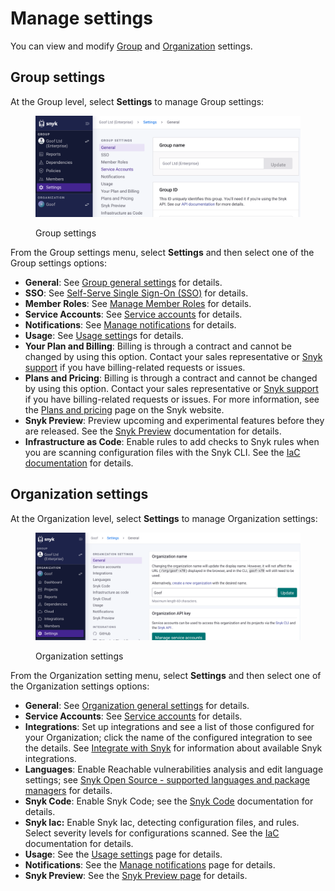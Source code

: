 # Manage settings

You can view and modify [Group](./#group-settings) and [Organization](./#organization-settings) settings.

## Group settings

At the Group level, select **Settings** to manage Group settings:

<div align="left">

<figure><img src="../../.gitbook/assets/Screenshot 2023-04-26 at 12.57.49.png" alt="Group settings"><figcaption><p>Group settings</p></figcaption></figure>

</div>

From the Group settings menu, select **Settings** and then select one of the Group settings options:

* **General**: See [Group general settings](group-general-settings.md) for details.
* &#x20;**SSO**: See [Self-Serve Single Sign-On (SSO)](../../enterprise-setup/using-single-sign-on-sso-for-authentication/self-serve-single-sign-on-sso/) for details.
* **Member Roles**: See [Manage Member Roles](../manage-permissions-and-roles/manage-member-roles.md) for details.
* **Service Accounts**: See [Service accounts](../../enterprise-setup/service-accounts/) for details.
* **Notifications**: See [Manage notifications](../manage-notifications.md) for details.
* **Usage**: See [Usage setting](usage-settings.md)s for details.
* **Your Plan and Billing**: Billing is through a contract and cannot be changed by using this option. Contact your sales representative or [Snyk support](https://support.snyk.io/hc/en-us/requests/new) if you have billing-related requests or issues.
* **Plans and Pricing**: Billing is through a contract and cannot be changed by using this option. Contact your sales representative or [Snyk support](https://support.snyk.io/hc/en-us/requests/new) if you have billing-related requests or issues. For more information, see the [Plans and pricing](https://snyk.io/plans/) page on the Snyk website.
* **Snyk Preview**: Preview upcoming and experimental features before they are released. See the [Snyk Preview](snyk-preview.md) documentation for details.
* **Infrastructure as Code**: Enable rules to add checks to Snyk rules when you are scanning configuration files with the Snyk CLI. See the [IaC documentation](../../scan-infrastructure/) for details.

## Organization settings

At the Organization level, select **Settings** to manage Organization settings:

<div align="left">

<figure><img src="../../.gitbook/assets/Screenshot 2023-04-26 at 12.59.45.png" alt="Organization settings"><figcaption><p>Organization settings</p></figcaption></figure>

</div>

From the Organization setting menu, select **Settings** and then select one of the Organization settings options:

* **General**: See [Organization general settings](organization-general-settings.md) for details.
* **Service Accounts**: See [Service accounts](../../enterprise-setup/service-accounts/) for details.
* **Integrations**: Set up integrations and see a list of those configured for your Organization; click the name of the configured integration to see the details. See [Integrate with Snyk](https://docs.snyk.io/integrations) for information about available Snyk integrations.
* &#x20;**Languages**: Enable Reachable vulnerabilities analysis and edit language settings; see [Snyk Open Source - supported languages and package managers](../../scan-applications/snyk-open-source/snyk-open-source-supported-languages-and-package-managers.md) for details.
* **Snyk Code**: Enable Snyk Code; see the [Snyk Code](../../scan-application-code/snyk-code/) documentation for details.
* **Snyk Iac:** Enable Snyk Iac, detecting configuration files, and rules. Select severity levels for configurations scanned. See the [IaC ](../../scan-infrastructure/snyk-infrastructure-as-code/)documentation for details.
* **Usage**: See the [Usage settings](usage-settings.md) page for details.
* **Notifications**: See the [Manage notifications](../manage-notifications.md) page for details.
* **Snyk Preview**: See the [Snyk Preview page](snyk-preview.md) for details.

